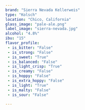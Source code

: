 ```yaml
---
brand: "Sierra Nevada Kellerweis"
type: "Kolsch"
location: "Chico, California"
glass_image: "pale-ale.png"
label_image: "sierra-nevada.jpg"
alcohol: "4.8%"
ibu: "15"
flavor_profile:
 - is_bitter: "False"
 - is_strong: "False"
 - is_sweet: "True"
 - is_balanced: "False"
 - is_light_crisp: "True"
 - is_creamy: "False"
 - is_hoppy: "False"
 - is_extra_hoppy: "False"
 - is_light: "True"
 - is_malty: "False"
 - is_sour: "False"

---
```

